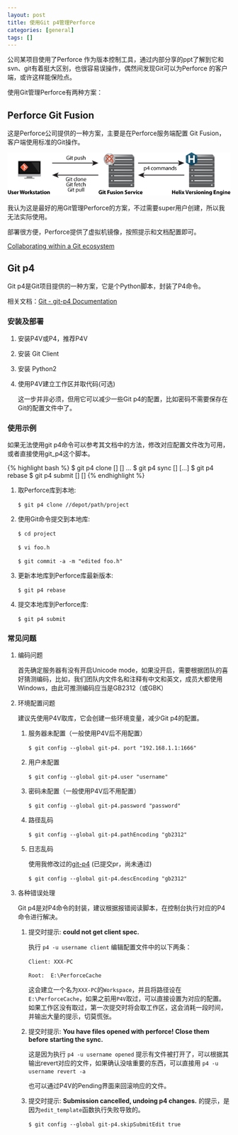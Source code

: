 ```yaml
---
layout: post
title: 使用Git p4管理Perforce
categories: [general]
tags: []
---
```


公司某项目使用了Perforce 作为版本控制工具，通过内部分享的ppt了解到它和svn、git有着挺大区别，也很容易误操作，偶然间发现Git可以为Perforce 的客户端，或许这样能保险点。

使用Git管理Perforce有两种方案：

## Perforce Git Fusion

这是Perforce公司提供的一种方案，主要是在Perforce服务端配置 Git Fusion，客户端使用标准的Git操作。

![](../resources/images/2017-04-27-git_p4_gf_overview.png)

我认为这是最好的用Git管理Perforce的方案，不过需要super用户创建，所以我无法实际使用。

部署很方便，Perforce提供了虚拟机镜像，按照提示和文档配置即可。

[Collaborating within a Git ecosystem](https://www.perforce.com/perforce/doc.current/manuals/intro/index.html#basic_concepts.git) 

## Git p4

Git p4是Git项目提供的一种方案，它是个Python脚本，封装了P4命令。

相关文档：[Git - git-p4 Documentation](https://git-scm.com/docs/git-p4)

### 安装及部署

1. 安装P4V或P4，推荐P4V
1. 安装 Git Client
1. 安装 Python2
1. 使用P4V建立工作区并取代码(可选)

	这一步并非必须，但用它可以减少一些Git p4的配置，比如密码不需要保存在Git的配置文件中了。	
 
### 使用示例
如果无法使用git p4命令可以参考其文档中的方法，修改对应配置文件改为可用，或者直接使用git_p4这个脚本。

{% highlight bash %}
$ git p4 clone [<sync options>] [<clone options>] <p4 depot path>…​
$ git p4 sync [<sync options>] [<p4 depot path>…​]
$ git p4 rebase
$ git p4 submit [<submit options>] [<master branch name>]
{% endhighlight %}

1. 取Perforce库到本地:

	`$ git p4 clone //depot/path/project`

1. 使用Git命令提交到本地库:

	`$ cd project`
	
	`$ vi foo.h`
	
	`$ git commit -a -m "edited foo.h"`

1. 更新本地库到Perforce库最新版本:

	`$ git p4 rebase`

1. 提交本地库到Perforce库:

	`$ git p4 submit`

### 常见问题

1. 编码问题

	首先确定服务器有没有开启Unicode mode，如果没开启，需要根据团队的喜好猜测编码，比如，我们团队内文件名和注释有中文和英文，成员大都使用Windows，由此可推测编码应当是GB2312（或GBK）
	 	
1. 环境配置问题

	建议先使用P4V取库，它会创建一些环境变量，减少Git p4的配置。
	
	1. 服务器未配置（一般使用P4V后不用配置）

		`$ git config --global git-p4. port "192.168.1.1:1666"`
	
	1. 用户未配置

		`$ git config --global git-p4.user "username"`
	
	1. 密码未配置（一般使用P4V后不用配置）

		`$ git config --global git-p4.password "password"`
	
	1. 路径乱码

		`$ git config --global git-p4.pathEncoding "gb2312"`

	1. 日志乱码

		使用我修改过的[git-p4](https://github.com/dpull/git/blob/master/git-p4.py) (已提交pr，尚未通过)

		`$ git config --global git-p4.descEncoding "gb2312"`	
		
1. 各种错误处理
	
	Git p4是对P4命令的封装，建议根据报错阅读脚本，在控制台执行对应的P4命令进行解决。	
		
	1. 提交时提示: **could not get client spec.**

		执行 `p4 -u username client` 编辑配置文件中的以下两条：
		
		`Client: XXX-PC`
		
		`Root:	E:\PerforceCache`
		
		这会建立一个名为`XXX-PC`的`Workspace`，并且将路径设在`E:\PerforceCache`，如果之前用`P4V`取过，可以直接设置为对应的配置。如果工作区没有取过，第一次提交时将会取工作区，这会消耗一段时间，并输出大量的提示，切莫慌张。
		
	1. 提交时提示: **You have files opened with perforce! Close them before starting the sync.**
		
		这是因为执行 `p4 -u username opened` 提示有文件被打开了，可以根据其输出revert对应的文件，如果确认没啥重要的东西，可以直接用 `p4 -u username revert -a`
		
		也可以通过P4V的Pending界面来回滚响应的文件。
			
	1. 提交时提示: **Submission cancelled, undoing p4 changes.** 的提示，是因为`edit_template`函数执行失败导致的。

		`$ git config --global git-p4.skipSubmitEdit true`